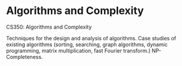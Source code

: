 # Algorithms and Complexity
CS350: Algorithms and Complexity

Techniques for the design and analysis of algorithms. Case studies of existing algorithms (sorting, searching, graph algorithms, dynamic programming, matrix multiplication, fast Fourier transform.) NP-Completeness.
